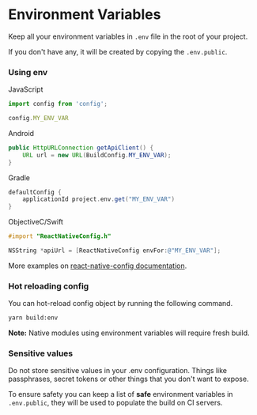 # Environment Variables

Keep all your environment variables in `.env` file in the root of your project.

If you don't have any, it will be created by copying the `.env.public`.

### Using env

JavaScript
```js
import config from 'config';

config.MY_ENV_VAR
```

Android
```java
public HttpURLConnection getApiClient() {
    URL url = new URL(BuildConfig.MY_ENV_VAR);
}
```

Gradle
```groovy
defaultConfig {
    applicationId project.env.get("MY_ENV_VAR")
}
```

ObjectiveC/Swift

```objective-c
#import "ReactNativeConfig.h"

NSString *apiUrl = [ReactNativeConfig envFor:@"MY_ENV_VAR"];
```

More examples on [react-native-config documentation](https://github.com/luggit/react-native-config).

### Hot reloading config

You can hot-reload config object by running the following command.

```bash
yarn build:env
```

**Note:** Native modules using environment variables will require fresh build.

### Sensitive values

Do not store sensitive values in your .env configuration. Things like passphrases, secret tokens or other things that you don't want to expose.

To ensure safety you can keep a list of **safe** environment variables in `.env.public`, they will be used to populate the build on CI servers.
